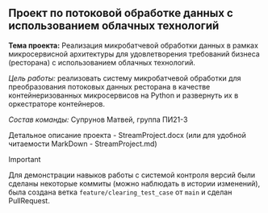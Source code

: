 ## Проект по потоковой обработке данных с использованием облачных технологий

**Тема проекта:** Реализация микробатчевой обработки данных в рамках микросервисной архитектуры для удовлетворения требований бизнеса (ресторана) с использованием облачных технологий.

_Цель работы:_ реализовать систему микробатчевой обработки для преобразования потоковых данных ресторана в качестве контейнеризованных микросервисов на Python и развернуть их в оркестраторе контейнеров.


_Состав команды:_ Супрунов Матвей, группа ПИ21-3

Детальное описание проекта - StreamProject.docx (или для удобной читаемости MarkDown - StreamProject.md)

>[!important]
>Для демонстрации навыков работы с системой контроля версий были сделаны некоторые коммиты (можно наблюдать в истории изменений), была создана ветка `feature/clearing_test_case` от `main` и сделан PullRequest.
